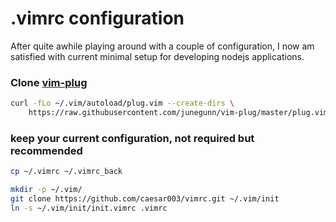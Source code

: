 # .vimrc configuration

After quite awhile playing around with a couple of configuration, I now am satisfied with current minimal setup for developing nodejs applications. 

### Clone [vim-plug](https://github.com/junegunn/vim-plug.git)

```sh
curl -fLo ~/.vim/autoload/plug.vim --create-dirs \
    https://raw.githubusercontent.com/junegunn/vim-plug/master/plug.vim
```

### keep your current configuration, not required but recommended

```sh
cp ~/.vimrc ~/.vimrc_back
```

```sh
mkdir -p ~/.vim/ 
git clone https://github.com/caesar003/vimrc.git ~/.vim/init
ln -s ~/.vim/init/init.vimrc .vimrc 
```



